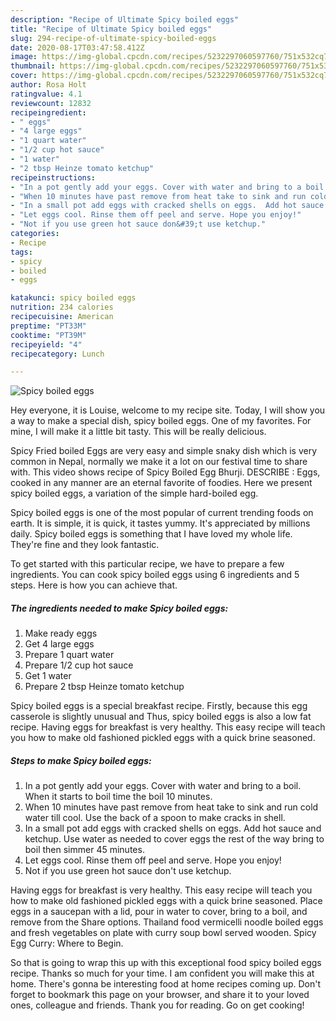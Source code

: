 ```yaml
---
description: "Recipe of Ultimate Spicy boiled eggs"
title: "Recipe of Ultimate Spicy boiled eggs"
slug: 294-recipe-of-ultimate-spicy-boiled-eggs
date: 2020-08-17T03:47:58.412Z
image: https://img-global.cpcdn.com/recipes/5232297060597760/751x532cq70/spicy-boiled-eggs-recipe-main-photo.jpg
thumbnail: https://img-global.cpcdn.com/recipes/5232297060597760/751x532cq70/spicy-boiled-eggs-recipe-main-photo.jpg
cover: https://img-global.cpcdn.com/recipes/5232297060597760/751x532cq70/spicy-boiled-eggs-recipe-main-photo.jpg
author: Rosa Holt
ratingvalue: 4.1
reviewcount: 12832
recipeingredient:
- " eggs"
- "4 large eggs"
- "1 quart water"
- "1/2 cup hot sauce"
- "1 water"
- "2 tbsp Heinze tomato ketchup"
recipeinstructions:
- "In a pot gently add your eggs. Cover with water and bring to a boil. When it starts to boil time the boil 10 minutes."
- "When 10 minutes have past remove from heat take to sink and run cold water till cool. Use the back of a spoon to make cracks in shell."
- "In a small pot add eggs with cracked shells on eggs.  Add hot sauce and ketchup.  Use water as needed to cover eggs the rest of the way bring to boil then simmer 45 minutes."
- "Let eggs cool. Rinse them off peel and serve. Hope you enjoy!"
- "Not if you use green hot sauce don&#39;t use ketchup."
categories:
- Recipe
tags:
- spicy
- boiled
- eggs

katakunci: spicy boiled eggs 
nutrition: 234 calories
recipecuisine: American
preptime: "PT33M"
cooktime: "PT39M"
recipeyield: "4"
recipecategory: Lunch

---
```



![Spicy boiled eggs](https://img-global.cpcdn.com/recipes/5232297060597760/751x532cq70/spicy-boiled-eggs-recipe-main-photo.jpg)

Hey everyone, it is Louise, welcome to my recipe site. Today, I will show you a way to make a special dish, spicy boiled eggs. One of my favorites. For mine, I will make it a little bit tasty. This will be really delicious.

Spicy Fried boiled Eggs are very easy and simple snaky dish which is very common in Nepal, normally we make it a lot on our festival time to share with. This video shows recipe of Spicy Boiled Egg Bhurji. DESCRIBE : Eggs, cooked in any manner are an eternal favorite of foodies. Here we present spicy boiled eggs, a variation of the simple hard-boiled egg.

Spicy boiled eggs is one of the most popular of current trending foods on earth. It is simple, it is quick, it tastes yummy. It's appreciated by millions daily. Spicy boiled eggs is something that I have loved my whole life. They're fine and they look fantastic.


To get started with this particular recipe, we have to prepare a few ingredients. You can cook spicy boiled eggs using 6 ingredients and 5 steps. Here is how you can achieve that.

<!--inarticleads1-->

##### The ingredients needed to make Spicy boiled eggs:

1. Make ready  eggs
1. Get 4 large eggs
1. Prepare 1 quart water
1. Prepare 1/2 cup hot sauce
1. Get 1 water
1. Prepare 2 tbsp Heinze tomato ketchup


Spicy boiled eggs is a special breakfast recipe. Firstly, because this egg casserole is slightly unusual and Thus, spicy boiled eggs is also a low fat recipe. Having eggs for breakfast is very healthy. This easy recipe will teach you how to make old fashioned pickled eggs with a quick brine seasoned. 

<!--inarticleads2-->

##### Steps to make Spicy boiled eggs:

1. In a pot gently add your eggs. Cover with water and bring to a boil. When it starts to boil time the boil 10 minutes.
1. When 10 minutes have past remove from heat take to sink and run cold water till cool. Use the back of a spoon to make cracks in shell.
1. In a small pot add eggs with cracked shells on eggs.  Add hot sauce and ketchup.  Use water as needed to cover eggs the rest of the way bring to boil then simmer 45 minutes.
1. Let eggs cool. Rinse them off peel and serve. Hope you enjoy!
1. Not if you use green hot sauce don&#39;t use ketchup.


Having eggs for breakfast is very healthy. This easy recipe will teach you how to make old fashioned pickled eggs with a quick brine seasoned. Place eggs in a saucepan with a lid, pour in water to cover, bring to a boil, and remove from the Share options. Thailand food vermicelli noodle boiled eggs and fresh vegetables on plate with curry soup bowl served wooden. Spicy Egg Curry: Where to Begin. 

So that is going to wrap this up with this exceptional food spicy boiled eggs recipe. Thanks so much for your time. I am confident you will make this at home. There's gonna be interesting food at home recipes coming up. Don't forget to bookmark this page on your browser, and share it to your loved ones, colleague and friends. Thank you for reading. Go on get cooking!

